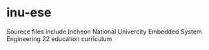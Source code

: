 # inu-ese
Sourece files include Incheon National Univercity Embedded System Engineering 22 education curriculum
